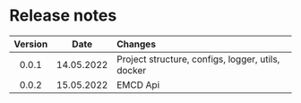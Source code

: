# Release notes

| Version |    Date    | Changes                                           |
|:-------:|:----------:|:--------------------------------------------------|
|  0.0.1  | 14.05.2022 | Project structure, configs, logger, utils, docker |
|  0.0.2  | 15.05.2022 | EMCD Api                                          |
